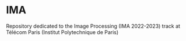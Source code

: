 # IMA
Repository dedicated to the Image Processing (IMA 2022-2023) track at Télécom Paris (Institut Polytechnique de Paris)
